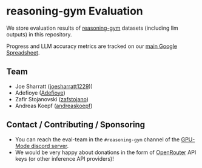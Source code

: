 # reasoning-gym Evaluation

We store evaluation results of [reasoning-gym](https://github.com/open-thought/reasoning-gym) datasets (including llm outputs) in this repository.

Progress and LLM accuracy metrics are tracked on our [main Google Spreadsheet](https://docs.google.com/spreadsheets/d/1qk2BgxzfRZzTzMQnclCr47ioykgltbGkMJUHO2sH6Gw/edit?usp=sharing).


## Team
- Joe Sharratt ([joesharratt1229](https://github.com/joesharratt1229)))
- Adefioye ([Adefioye](https://github.com/Adefioye))
- Zafir Stojanovski ([zafstojano](https://github.com/zafstojano))
- Andreas Koepf ([andreaskoepf](https://github.com/andreaskoepf/))


##  Contact / Contributing / Sponsoring

- You can reach the eval-team in the `#reasoning-gym` channel of the [GPU-Mode discord server](https://discord.gg/gpumode).
- We would be very happy about donations in the form of [OpenRouter](https://openrouter.ai/) API keys (or other inference API providers)!
